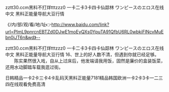 zztt30.ccm黑料不打烊tttzzz0
一卡二卡3卡四卡仙踪林
ワンピースのエロス在线中文
黑料正能量导航大豆行情


《/内/部/观/看/地/址👉http://www.baidu.com/link?url=PImL9pnrcnEBTZd0DJwE1moEyQXs0YpuTA91QfbU6RL0wbkiFlNcvMuEbn0iJT6n&wd》--

zztt30.ccm黑料不打烊tttzzz0
一卡二卡3卡四卡仙踪林
ワンピースのエロス在线中文
黑料正能量导航大豆行情
	16、世上的好人数不清，但遇到你就已经足够。
　　陈实果然很入戏，自从上过床后，他发端请我用饭，固然是廉价的盒装饭菜，还用水动脚踏车载我逛过街。





日韩精品一卡2卡三卡4卡乱码天黑料正能量7181精品韩国欧洲一卡2卡3卡一二三四在线观看免费高清
